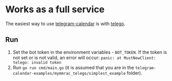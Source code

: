 # Works as a full service

The easiest way to use [telegram-calendar](https://github.com/thevan4/telegram-calendar)  is with [telego](https://github.com/mymmrac/telego).

## Run

1. Set the bot token in the environment variables - `BOT_TOKEN`. If the token is not set or is not valid, an error will occur: `panic: at MustNewClient: telego: invalid token` 
2. Run `go run cmd/main.go` (it is assumed that you are in the `telegram-calendar-examples/mymmrac_telego/simplest_example` folder).